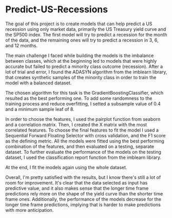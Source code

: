 # Predict-US-Recessions

The goal of this project is to create models that can help predict a US recession using only market data, primarily the US Treasury yield curve and the SP500 index. The first model will try to predict a recession for the month of the data, and the remaining ones will try to predict a recession in 3, 6, and 12 months.

The main challenge I faced while building the models is the imbalance between classes, which at the beginning led to models that were highly accurate but failed to predict a minority class outcome (recession). After a lot of trial and error, I found the ADASYN algorithm from the imblearn library, that creates synthetic samples of the minority class in order to train the model with a balanced dataset. 

The chosen algorithm for this task is the GradientBoostingClassifier, which resulted as the best performing one. To add some randomness to the training process and reduce overfitting, I setted a subsample value of 0.4 and a minimum sample leaf of 8.

In order to choose the features, I used the pairplot function from seaborn and a correlation matrix. Then, I created the X matrix with the most correlated features. To choose the final features to fit the model I used a Sequential Forward Floating Selector with cross validation, and the F1 score as the defining metric. All the models were fitted using the best performing combination of the features, and then evaluated on a testing, separate dataset. To further evaluate the performance of the models on the testing dataset, I used the classification report function from the imblearn library.

At the end, I fit the models again using the whole dataset.

Overall, I'm pretty satisfied with the results, but I know there's still a lot of room for improvement. It's clear that the data selected as input has predictive value, and it also makes sense that the longer time frame predictions rely more on the shape of the yield curve than the shorter time frame ones. Additionally, the performance of the models decrease for the longer time frame predictions, implying that is harder to make predictions with more anticipation. 
